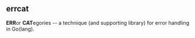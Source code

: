 errcat
------

**ERR**or **CAT**egories -- a technique (and supporting library) for error handling in Go(lang).
